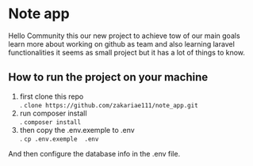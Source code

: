 # Note app

Hello Community this our new project to achieve tow of our main goals learn more about working on github as 
team and also learning laravel functionalities it seems as small project but it has a lot of things to know.


## How to run the project on your machine
1. first clone this repo <br> 
    . `clone https://github.com/zakariae111/note_app.git`
2. run composer install <br>
   . `composer install`
3. then copy the .env.exemple to .env <br>
   . `cp .env.exemple  .env`

And then configure the database info in the .env file.

